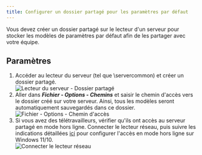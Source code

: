 ```yaml
---
title: Configurer un dossier partagé pour les paramètres par défaut
---
```

Vous devez créer un dossier partagé sur le lecteur d'un serveur pour stocker les modèles de paramètres par défaut afin de les partager avec votre équipe. 

## Paramètres 

1. Accéder au lecteur du serveur (tel que \\servercommon) et créer un dossier partagé.  
![Lecteur du serveur - Dossier partagé](/img/fr/rdm/windows/clip11235.png) 
1. Aller dans ***Fichier - Options - Chemins*** et saisir le chemin d'accès vers le dossier créé sur votre serveur. Ainsi, tous les modèles seront automatiquement sauvegardés dans ce dossier.  
![Fichier - Options - Chemin d'accès](/img/fr/rdm/windows/clip11236.png) 
1. Si vous avez des télétravailleurs, vérifier qu'ils ont accès au serveur partagé en mode hors ligne. Connecter le lecteur réseau, puis suivre les indications détaillées [ici](https://www.thewindowsclub.com/windows-10-sync-center) pour configurer l'accès en mode hors ligne sur Windows 11/10.  
![Connecter le lecteur réseau](/img/fr/rdm/windows/clip11237.png) 
